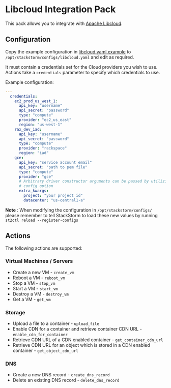 # Libcloud Integration Pack

This pack allows you to integrate with
[Apache Libcloud](http://libcloud.apache.org/).

## Configuration

Copy the example configuration in [libcloud.yaml.example](./libcloud.yaml.example)
to `/opt/stackstorm/configs/libcloud.yaml` and edit as required.

It must contain a credentials set for the Cloud providers you wish to use.
Actions take a `credentials` parameter to specify which credentials to use.

Example configuration:

```yaml
---
  credentials:
    ec2_prod_us_west_1:
      api_key: "username"
      api_secret: "password"
      type: "compute"
      provider: "ec2_us_east"
      region: "us-west-1"
    rax_dev_iad:
      api_key: "username"
      api_secret: "password"
      type: "compute"
      provider: "rackspace"
      region: "iad"
    gce:
      api_key: "service account email"
      api_secret: "path to pem file"
      type: "compute"
      provider: "gce"
      # Arbitrary driver constructor arguments can be passed by utilizing extra_kwargs
      # config option
      extra_kwargs:
        project: "your project id"
        datacenter: "us-central1-a"
```

**Note** : When modifying the configuration in `/opt/stackstorm/configs/` please
           remember to tell StackStorm to load these new values by running
           `st2ctl reload --register-configs`

## Actions

The following actions are supported:

### Virtual Machines / Servers

* Create a new VM - `create_vm`
* Reboot a VM - `reboot_vm`
* Stop a VM - `stop_vm`
* Start a VM - `start_vm`
* Destroy a VM - `destroy_vm`
* Get a VM - `get_vm`

### Storage

* Upload a file to a container - `upload_file`
* Enable CDN for a container and retrieve container CDN URL -
  `enable_cdn_for_container`
* Retrieve CDN URL of a CDN enabled container - `get_container_cdn_url`
* Retrieve CDN URL for an object which is stored in a CDN enabled container -
  `get_object_cdn_url`

### DNS

* Create a new DNS record - `create_dns_record`
* Delete an existing DNS record - `delete_dns_record`
